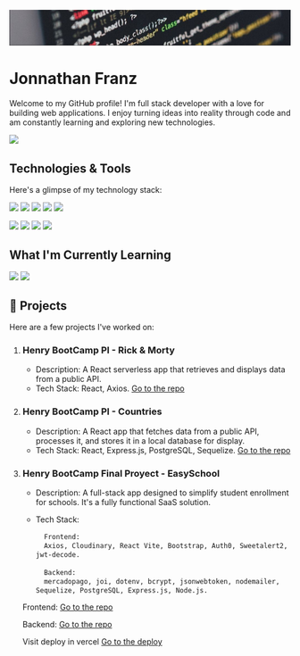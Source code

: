 <div align="center">
  <p>
  <a href="https://www.linkedin.com/in/jonnathan-franz-b3619b2b0/">
    <img src="https://raw.githubusercontent.com/jFranzBel/jFranzBel/main/backgroundt.JPG"/>
  </a>
</p>
</div>

# Jonnathan Franz

Welcome to my GitHub profile! I'm full stack developer with a love for building web applications. I enjoy turning ideas into reality through code and am constantly learning and exploring new technologies.
<p>
  <a href="https://www.linkedin.com/in/jonnathan-franz-b3619b2b0/">
    <img src="https://img.shields.io/badge/linkedin-%230077B5.svg?&style=for-the-badge&logo=linkedin&logoColor=white"/>
  </a>
</p>

## Technologies & Tools

Here's a glimpse of my technology stack:

<p>
  <img src="https://img.shields.io/badge/html5%20-%23e34f26.svg?&style=for-the-badge&logo=html5&logoColor=white"/>
  <img src="https://img.shields.io/badge/css3%20-%231572B6.svg?&style=for-the-badge&logo=css3&logoColor=white"/>
  <img src="https://img.shields.io/badge/javascript%20-%23F7DF1E.svg?&style=for-the-badge&logo=javascript&logoColor=white"/>
  <img src="https://img.shields.io/badge/react%20-%2361DAFB.svg?&style=for-the-badge&logo=react&logoColor=white"/>
  <img src="https://img.shields.io/badge/nextjs%20-%23764ABC.svg?&style=for-the-badge&logo=nextjs&logoColor=white"/>
</p>
<p>
  <img src="https://img.shields.io/badge/node.js%20-%23339933.svg?&style=for-the-badge&logo=node.js&logoColor=white"/>
  <img src="https://img.shields.io/badge/express%20-%23339933.svg?&style=for-the-badge&logo=express&logoColor=white"/>
  <img src="https://img.shields.io/badge/postgresql%20-%2358aa50.svg?&style=for-the-badge&logo=postgresql&logoColor=white"/>
  <img src="https://img.shields.io/badge/git%20-%23F05133.svg?&style=for-the-badge&logo=git&logoColor=white"/>
</p>

##  What I'm Currently Learning

<p>
  <img src="https://img.shields.io/static/v1?style=for-the-badge&message=TypeScript&color=3178C6&logo=TypeScript&logoColor=FFFFFF&label="/>
  <img src="https://img.shields.io/badge/mongodb%20-%2358aa50.svg?&style=for-the-badge&logo=mongodb&logoColor=white"/>
</p>

## 🚀 Projects

Here are a few projects I've worked on:

1. ### **Henry BootCamp PI - Rick & Morty**
   - Description: A React serverless app that retrieves and displays data from a public API.
   - Tech Stack: React, Axios.
<a href="https://github.com/jFranzBel/PI-Rick-Morty" target="_blank"> Go to the repo</a>

2. ### **Henry BootCamp PI - Countries**
   - Description: A React app that fetches data from a public API, processes it, and stores it in a local database for display.
   - Tech Stack: React, Express.js, PostgreSQL, Sequelize.
<a href="https://github.com/jFranzBel/PI-Countries" target="_blank"> Go to the repo</a>

4. ### **Henry BootCamp Final Proyect - EasySchool**
   - Description:  A full-stack app designed to simplify student enrollment for schools. It's a fully functional SaaS solution.
   - Tech Stack:

           Frontend:
           Axios, Cloudinary, React Vite, Bootstrap, Auth0, Sweetalert2, jwt-decode.
   
           Backend:
           mercadopago, joi, dotenv, bcrypt, jsonwebtoken, nodemailer, Sequelize, PostgreSQL, Express.js, Node.js.
   
   
   Frontend: <a href="https://github.com/jFranzBel/front" target="_blank"> Go to the repo</a>
   
   Backend: <a href="https://github.com/pfDevWorks/back" target="_blank"> Go to the repo</a>
   <br>
   
   Visit deploy in vercel  <a href="https://front-jfranzbel.vercel.app/" target="_blank"> Go to the deploy</a>

